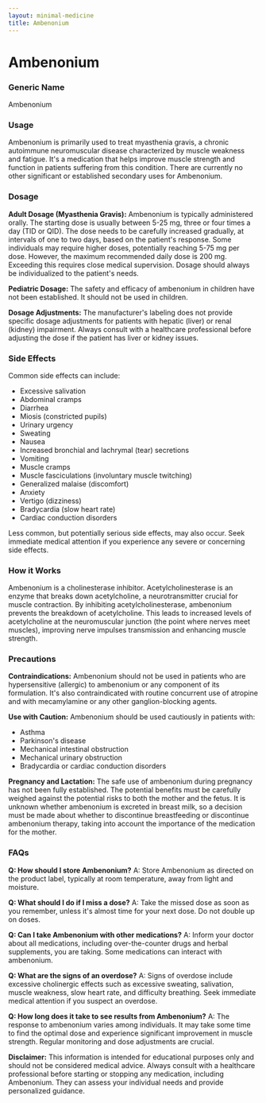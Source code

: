 ```yaml
---
layout: minimal-medicine
title: Ambenonium
---
```


# Ambenonium
### Generic Name
Ambenonium

### Usage
Ambenonium is primarily used to treat myasthenia gravis, a chronic autoimmune neuromuscular disease characterized by muscle weakness and fatigue.  It's a medication that helps improve muscle strength and function in patients suffering from this condition.  There are currently no other significant or established secondary uses for Ambenonium.

### Dosage
**Adult Dosage (Myasthenia Gravis):**  Ambenonium is typically administered orally. The starting dose is usually between 5-25 mg, three or four times a day (TID or QID). The dose needs to be carefully increased gradually, at intervals of one to two days, based on the patient's response. Some individuals may require higher doses, potentially reaching 5-75 mg per dose. However, the maximum recommended daily dose is 200 mg.  Exceeding this requires close medical supervision. Dosage should always be individualized to the patient's needs.

**Pediatric Dosage:** The safety and efficacy of ambenonium in children have not been established.  It should not be used in children.

**Dosage Adjustments:** The manufacturer's labeling does not provide specific dosage adjustments for patients with hepatic (liver) or renal (kidney) impairment.  Always consult with a healthcare professional before adjusting the dose if the patient has liver or kidney issues.

### Side Effects
Common side effects can include:

* Excessive salivation
* Abdominal cramps
* Diarrhea
* Miosis (constricted pupils)
* Urinary urgency
* Sweating
* Nausea
* Increased bronchial and lachrymal (tear) secretions
* Vomiting
* Muscle cramps
* Muscle fasciculations (involuntary muscle twitching)
* Generalized malaise (discomfort)
* Anxiety
* Vertigo (dizziness)
* Bradycardia (slow heart rate)
* Cardiac conduction disorders

Less common, but potentially serious side effects, may also occur.  Seek immediate medical attention if you experience any severe or concerning side effects.


### How it Works
Ambenonium is a cholinesterase inhibitor.  Acetylcholinesterase is an enzyme that breaks down acetylcholine, a neurotransmitter crucial for muscle contraction. By inhibiting acetylcholinesterase, ambenonium prevents the breakdown of acetylcholine. This leads to increased levels of acetylcholine at the neuromuscular junction (the point where nerves meet muscles), improving nerve impulses transmission and enhancing muscle strength.

### Precautions
**Contraindications:** Ambenonium should not be used in patients who are hypersensitive (allergic) to ambenonium or any component of its formulation.  It's also contraindicated with routine concurrent use of atropine and with mecamylamine or any other ganglion-blocking agents.

**Use with Caution:**  Ambenonium should be used cautiously in patients with:

* Asthma
* Parkinson's disease
* Mechanical intestinal obstruction
* Mechanical urinary obstruction
* Bradycardia or cardiac conduction disorders

**Pregnancy and Lactation:**  The safe use of ambenonium during pregnancy has not been fully established.  The potential benefits must be carefully weighed against the potential risks to both the mother and the fetus.  It is unknown whether ambenonium is excreted in breast milk, so a decision must be made about whether to discontinue breastfeeding or discontinue ambenonium therapy, taking into account the importance of the medication for the mother.


### FAQs

**Q: How should I store Ambenonium?**
A:  Store Ambenonium as directed on the product label, typically at room temperature, away from light and moisture.

**Q: What should I do if I miss a dose?**
A: Take the missed dose as soon as you remember, unless it's almost time for your next dose.  Do not double up on doses.

**Q:  Can I take Ambenonium with other medications?**
A:  Inform your doctor about all medications, including over-the-counter drugs and herbal supplements, you are taking.  Some medications can interact with ambenonium.

**Q: What are the signs of an overdose?**
A: Signs of overdose include excessive cholinergic effects such as excessive sweating, salivation, muscle weakness, slow heart rate, and difficulty breathing.  Seek immediate medical attention if you suspect an overdose.

**Q: How long does it take to see results from Ambenonium?**
A: The response to ambenonium varies among individuals.  It may take some time to find the optimal dose and experience significant improvement in muscle strength. Regular monitoring and dose adjustments are crucial.


**Disclaimer:** This information is intended for educational purposes only and should not be considered medical advice. Always consult with a healthcare professional before starting or stopping any medication, including Ambenonium.  They can assess your individual needs and provide personalized guidance.
